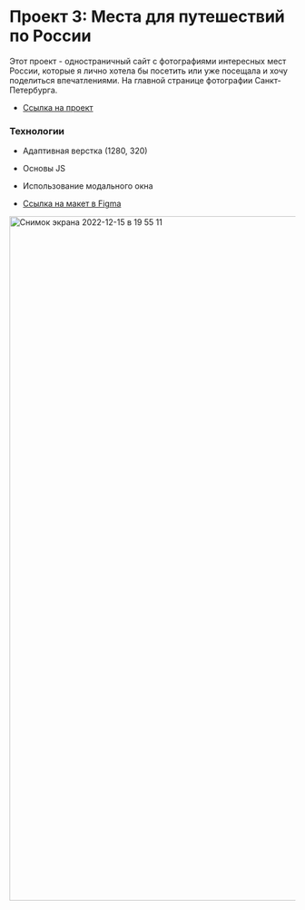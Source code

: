 # Проект 3: Места для путешествий по России

Этот проект - одностраничный сайт с фотографиями интересных мест России, которые я лично хотела бы посетить или уже посещала и хочу поделиться впечатлениями. На главной странице фотографии Санкт-Петербурга.

- [Ссылка на проект](https://yuliakovylina.github.io/mesto-project-bootcamp/index.html)

### Технологии

- Адаптивная верстка (1280, 320)
- Основы JS
- Использование модального окна

- [Ссылка на макет в Figma](https://www.figma.com/file/StZjf8HnoeLdiXS7dYrLAh/JavaScript.-Sprint-4)

<img width="1207" alt="Снимок экрана 2022-12-15 в 19 55 11" src="https://user-images.githubusercontent.com/61360526/207922989-5a49b56a-215e-493a-9004-73419619592c.png">
